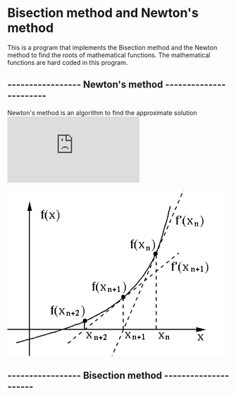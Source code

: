 # Bisection method and Newton's method

This is a program that implements the Bisection method and the Newton method to
find the roots of mathematical functions. The mathematical functions are hard coded
in this program.

## ----------------- Newton's method -----------------------
Newton's method is an algorithm to find the approximate solution ![func](https://latex.codecogs.com/gif.latex?f%28x%29%3D0)

![Newton img](https://raw.githubusercontent.com/Lehmannhen/Bisection-and-Newton-method/master/images/Newton.jpg)




## ----------------- Bisection method ---------------------
